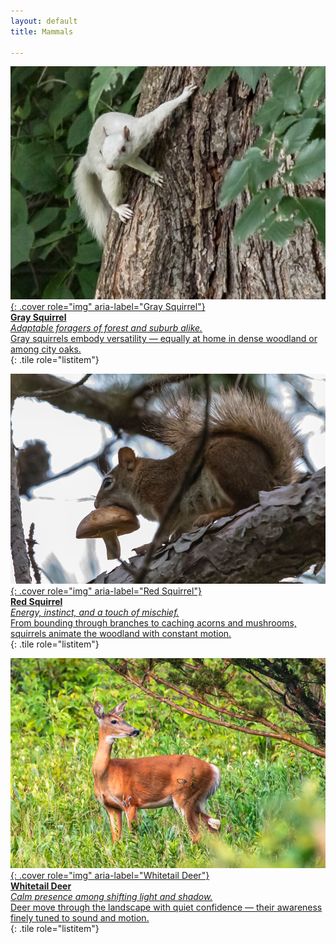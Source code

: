 ```yaml
---
layout: default
title: Mammals

---
```


  <div class="grid" role="list">
  
[![Gray Squirrel](/gallery/animals/mammals/assets/gray-squirrel/IMG_3027-3.jpg){: .cover role="img" aria-label="Gray Squirrel"}  
**Gray Squirrel**  
_Adaptable foragers of forest and suburb alike._  
Gray squirrels embody versatility — equally at home in dense woodland or among city oaks.  
](/gallery/animals/mammals/gray-squirrel/){: .tile role="listitem"}

</div>

 <div class="grid" role="list">
  
[![Red Squirrel](/gallery/animals/mammals/assets/red-squirrel/E21A6162-2.jpg){: .cover role="img" aria-label="Red Squirrel"}  
**Red Squirrel**  
_Energy, instinct, and a touch of mischief._  
From bounding through branches to caching acorns and mushrooms, squirrels animate the woodland with constant motion.  
](/gallery/animals/mammals/red-squirrel/){: .tile role="listitem"}

[![Whitetail Deer](/gallery/animals/mammals/assets/whitetail-deer/E21A2340.jpg){: .cover role="img" aria-label="Whitetail Deer"}  
**Whitetail Deer**  
_Calm presence among shifting light and shadow._  
Deer move through the landscape with quiet confidence — their awareness finely tuned to sound and motion.  
](/gallery/animals/mammals/whitetail-deer/){: .tile role="listitem"}

</div>
